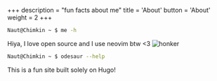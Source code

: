 +++
description = "fun facts about me"
title = 'About'
button = 'About'
weight = 2
+++

```bash
Naut@Chimkin ~ $ me -h
```
Hiya, I love open source and I use neovim btw <3
![honker](/caphonkers.jpg) 

```bash
Naut@Chimkin ~ $ odesaur --help
```
This is a fun site built solely on Hugo!
